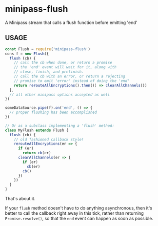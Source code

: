 # minipass-flush

A Minipass stream that calls a flush function before emitting 'end'

## USAGE

```js
const Flush = require('minipass-flush')
cons f = new Flush({
  flush (cb) {
    // call the cb when done, or return a promise
    // the 'end' event will wait for it, along with
    // close, finish, and prefinish.
    // call the cb with an error, or return a rejecting
    // promise to emit 'error' instead of doing the 'end'
    return rerouteAllEncryptions().then(() => clearAllChannels())
  },
  // all other minipass options accepted as well
})

someDataSource.pipe(f).on('end', () => {
  // proper flushing has been accomplished
})

// Or as a subclass implementing a 'flush' method:
class MyFlush extends Flush {
  flush (cb) {
    // old fashioned callback style!
    rerouteAllEncryptions(er => {
      if (er)
        return cb(er)
      clearAllChannels(er => {
        if (er)
          cb(er)
        cb()
      })
    })
  }
}
```

That's about it.

If your `flush` method doesn't have to do anything asynchronous, then it's better to call the callback right away in
this tick, rather than returning
`Promise.resolve()`, so that the `end` event can happen as soon as possible.
